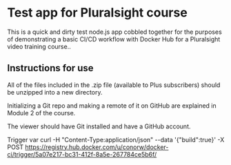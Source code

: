 # Test app for Pluralsight course

This is a quick and dirty test node.js app cobbled together for the purposes of demonstrating a basic CI/CD workflow with Docker Hub for a Pluralsight video training course..

## Instructions for use

All of the files included in the .zip file (available to Plus subscribers) should be unzipped into a new directory.

Initializing a Git repo and making a remote of it on GitHub are explained in Module 2 of the course.

The viewer should have Git installed and have a GitHub account.

Trigger var
curl -H "Content-Type:application/json" --data '{"build":true}' -X POST https://registry.hub.docker.com/u/conorw/docker-ci/trigger/5a07e217-bc31-412f-8a5e-267784ce5b6f/